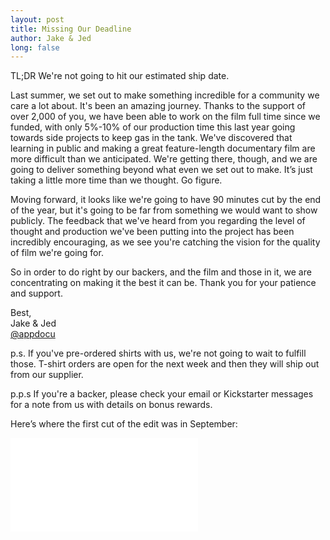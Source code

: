 ```yaml
---
layout: post
title: Missing Our Deadline
author: Jake & Jed
long: false
---
```


TL;DR We're not going to hit our estimated ship date.

Last summer, we set out to make something incredible for a community we care a lot about. It's been an amazing journey. Thanks to the support of over 2,000 of you, we have been able to work on the film full time since we funded, with only 5%-10% of our production time this last year going towards side projects to keep gas in the tank. We've discovered that learning in public and making a great feature-length documentary film are more difficult than we anticipated. We're getting there, though, and we are going to deliver something beyond what even we set out to make. It’s just taking a little more time than we thought. Go figure.

Moving forward, it looks like we're going to have 90 minutes cut by the end of the year, but it's going to be far from something we would want to show publicly.  The feedback that we've heard from you regarding the level of thought and production we've been putting into the project has been incredibly encouraging, as we see you're catching the vision for the quality of film we're going for. 

So in order to do right by our backers, and the film and those in it, we are concentrating on making it the best it can be. Thank you for your patience and support.

Best,<br>
Jake & Jed<br>
[@appdocu](https://twitter.com/appdocu)

p.s. If you've pre-ordered shirts with us, we're not going to wait to fulfill those. T-shirt orders are open for the next week and then they will ship out from our supplier. 

p.p.s If you're a backer, please check your email or Kickstarter messages for a note from us with details on bonus rewards. 

<p class="meta">Here’s where the first cut of the edit was in September:</p>

<div class="embed-responsive embed-responsive-16by9">
  <iframe class="embed-responsive-item" src="//player.vimeo.com/video/144779018?portrait=0&amp;color=ffffff" frameborder="0" webkitallowfullscreen mozallowfullscreen allowfullscreen></iframe>
</div>
